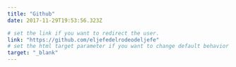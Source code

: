 ```yaml
---
title: "Github"
date: 2017-11-29T19:53:56.323Z

# set the link if you want to redirect the user.
link: "https://github.com/eljefedelrodeodeljefe"
# set the html target parameter if you want to change default behavior
target: "_blank"
---
```

